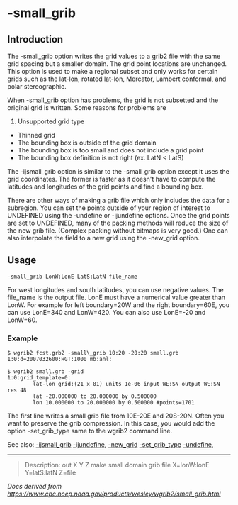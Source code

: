 # -small_grib

## Introduction

The -small_grib option writes the grid values
to a grib2 file with the same grid spacing but a smaller domain.
The grid point locations are unchanged. This option is used
to make a regional subset and only works for certain grids
such as the lat-lon, rotated lat-lon, Mercator, Lambert conformal, and polar stereographic.

When -small_grib option has problems, the grid is not subsetted
and the original grid is written. Some reasons for problems are

1. Unsupported grid type

- Thinned grid
- The bounding box is outside of the grid domain
- The bounding box is too small and does not include a grid point
- The bounding box definition is not right (ex. LatN < LatS)

The -ijsmall_grib option is similar to the
-small_grib option except it uses the grid coordinates. The former is
faster as it doesn't have to compute the latitudes and longitudes of the grid points and find
a bounding box.

There are other ways of making a grib file which only includes the data for a
subregion. You can set the points outside of your region of interest to UNDEFINED
using the -undefine or -ijundefine options.
Once the grid points are set to UNDEFINED, many of the packing methods will reduce the
size of the new grib file. (Complex packing without bitmaps is very good.) One can also interpolate
the field to a new grid using the -new_grid option.

## Usage

```
-small_grib LonW:LonE LatS:LatN file_name
```

For west longitudes and south latitudes, you can use negative values.
The file_name is the output file. LonE must have a numerical
value greater than LonW. For example for left boundary=20W and
the right boundary=60E, you can use LonE=340 and LonW=420.
You can also use LonE=-20 and LonW=60.

### Example

```
$ wgrib2 fcst.grb2 -small\_grib 10:20 -20:20 small.grb
1:0:d=2007032600:HGT:1000 mb:anl:

$ wgrib2 small.grb -grid
1:0:grid_template=0:
        lat-lon grid:(21 x 81) units 1e-06 input WE:SN output WE:SN res 48
        lat -20.000000 to 20.000000 by 0.500000
        lon 10.000000 to 20.000000 by 0.500000 #points=1701
```

The first line writes a small grib file from 10E-20E and 20S-20N. Often
you want to preserve the grib compression. In this case, you would
add the option -set_grib_type same to the wgrib2
command line.

See also:
[-ijsmall_grib](./ijsmall_grib.md)
[-ijundefine](./ijundefine.md),
[-new_grid](./new_grid.md)
[-set_grib_type](./set_grib_type.md)
[-undefine](./undefine.md),

---

> Description: out X Y Z make small domain grib file X=lonW:lonE Y=latS:latN Z=file

_Docs derived from <https://www.cpc.ncep.noaa.gov/products/wesley/wgrib2/small_grib.html>_

